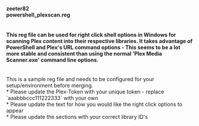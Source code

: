 **zeeter82**  
**powershell_plexscan.reg**  
<br />
<h4>This reg file can be used for right click shell options in Windows for scanning Plex  
content into their respective libraries. It takes advantage of PowerShell and Plex's  
URL command options - This seems to be a lot more stable and consistent than using   
the normal 'Plex Media Scanner.exe' command line options.</h4>
<br />
This is a sample reg file and needs to be configured for your setup/environment  
before merging.  
<br />
* Please update the Plex-Token with your unique token - replace  
`aaabbbccc111222333`
with your own  
<br />
* Please update the text for how you would like the right click options to appear  
<br />
* Please update the sections with your correct library ID's  
<br />